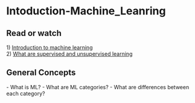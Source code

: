 # Intoduction-Machine_Leanring

<h2>Read or watch</h2>
1) <a href="https://www.geeksforgeeks.org/introduction-machine-learning/" class="underline-link">Introduction to machine learning</a><br>
2) <a href="https://www.geeksforgeeks.org/supervised-unsupervised-learning/" class="underline-link">What are supervised and unsupervised learning</a><br>

<h2>General Concepts</h2>
- What is ML?
- What are ML categories?
- What are differences between each category?
